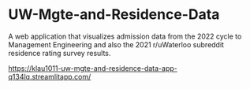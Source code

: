 # UW-Mgte-and-Residence-Data

A web application that visualizes admission data from the 2022 cycle to Management Engineering and also the 2021 r/uWaterloo subreddit residence rating survey results.

https://klau1011-uw-mgte-and-residence-data-app-q134lq.streamlitapp.com/
